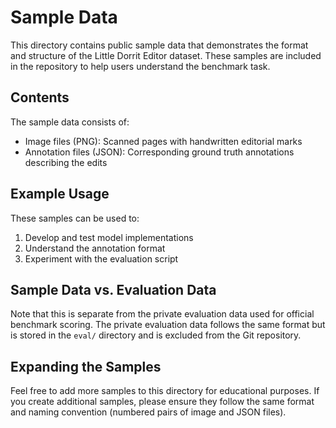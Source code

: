 # Sample Data

This directory contains public sample data that demonstrates the format and
structure of the Little Dorrit Editor dataset. These samples are included in the
repository to help users understand the benchmark task.

## Contents

The sample data consists of:
- Image files (PNG): Scanned pages with handwritten editorial marks
- Annotation files (JSON): Corresponding ground truth annotations describing the edits

## Example Usage

These samples can be used to:
1. Develop and test model implementations
2. Understand the annotation format
3. Experiment with the evaluation script

## Sample Data vs. Evaluation Data

Note that this is separate from the private evaluation data used for official
benchmark scoring. The private evaluation data follows the same format but is
stored in the `eval/` directory and is excluded from the Git repository.

## Expanding the Samples

Feel free to add more samples to this directory for educational purposes. If you
create additional samples, please ensure they follow the same format and naming
convention (numbered pairs of image and JSON files).
